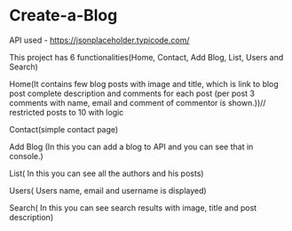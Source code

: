 # Create-a-Blog

API used - https://jsonplaceholder.typicode.com/

This project has 6 functionalities(Home, Contact, Add Blog, List, Users and Search)

Home(It contains few blog posts with image and title, which is link to blog post complete description and comments for each post
(per post 3 comments with name, email and comment of commentor is shown.))// restricted posts to 10 with logic

Contact(simple contact page)

Add Blog (In this you can add a blog to API and you can see that in console.)

List( In this you can see all the authors and his posts)

Users( Users name, email and username is displayed)

Search( In this you can see search results with image, title and post description)
